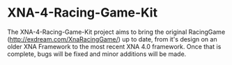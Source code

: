 XNA-4-Racing-Game-Kit
=====================

The XNA-4-Racing-Game-Kit project aims to bring the original RacingGame (http://exdream.com/XnaRacingGame/) up to date, from it's design on an older XNA Framework to the most recent XNA 4.0 framework. Once that is complete, bugs will be fixed and minor additions will be made.
